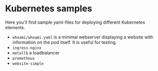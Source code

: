 # Kubernetes samples

Here you'll find sample yaml-files for deploying different Kubernetes elements.

* `whoami/whoami.yaml` is a minimal webserver displaying a website with 
information on the pod itself. It is useful for testing.
* `ingress-nginx`
* `metallb` a loadbalancer
* `prometheus`
* `website-simple`
